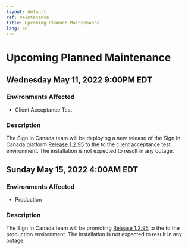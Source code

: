 ```yaml
---
layout: default
ref: maintenance
title: Upcoming Planned Maintenance
lang: en
---
```

# Upcoming Planned Maintenance

## Wednesday May 11, 2022 9:00PM EDT

### Environments Affected

* Client Acceptance Test

### Description

The Sign In Canada team will be deploying a new release of the Sign In Canada platform
[Release 1.2.95](https://github.com/sign-in-canada/Acceptance-Platform/releases/tag/v1.2.95)
to the to the client acceptance test environment. The installation is not expected to result in any outage.

## Sunday May 15, 2022 4:00AM EDT

### Environments Affected

* Production

### Description

The Sign In Canada team will be promoting
[Release 1.2.95](https://github.com/sign-in-canada/Acceptance-Platform/releases/tag/v1.2.95)
to the to the production environment. The installation is not expected to result in any outage.


